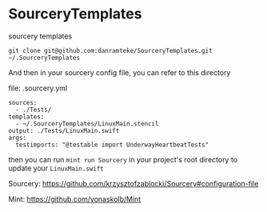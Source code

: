 # SourceryTemplates
sourcery templates


`git clone git@github.com:danramteke/SourceryTemplates.git ~/.SourceryTemplates`

And then in your sourcery config file, you can refer to this directory

file: .sourcery.yml
```
sources:
  - ./Tests/
templates:
  - ~/.SourceryTemplates/LinuxMain.stencil
output: ./Tests/LinuxMain.swift
args:
  testimports: "@testable import UnderwayHeartbeatTests"
```

then you can run `mint run Sourcery` in your project's root directory to update your `LinuxMain.swift`


Sourcery: https://github.com/krzysztofzablocki/Sourcery#configuration-file

Mint: https://github.com/yonaskolb/Mint
